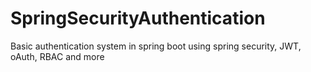 # SpringSecurityAuthentication
Basic authentication system in spring boot using spring security, JWT, oAuth, RBAC and more
